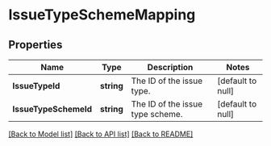 # IssueTypeSchemeMapping

## Properties
Name | Type | Description | Notes
------------ | ------------- | ------------- | -------------
**IssueTypeId** | **string** | The ID of the issue type. | [default to null]
**IssueTypeSchemeId** | **string** | The ID of the issue type scheme. | [default to null]

[[Back to Model list]](../README.md#documentation-for-models) [[Back to API list]](../README.md#documentation-for-api-endpoints) [[Back to README]](../README.md)

